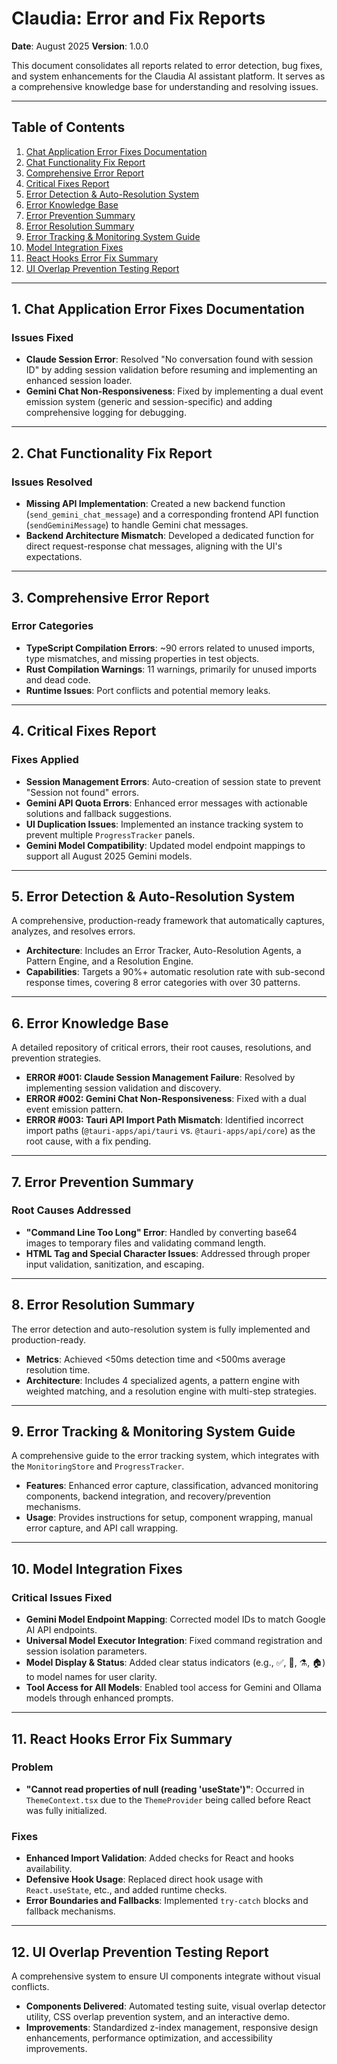 # Claudia: Error and Fix Reports

**Date**: August 2025
**Version**: 1.0.0

This document consolidates all reports related to error detection, bug fixes, and system enhancements for the Claudia AI assistant platform. It serves as a comprehensive knowledge base for understanding and resolving issues.

---

## Table of Contents
1.  [Chat Application Error Fixes Documentation](#1-chat-application-error-fixes-documentation)
2.  [Chat Functionality Fix Report](#2-chat-functionality-fix-report)
3.  [Comprehensive Error Report](#3-comprehensive-error-report)
4.  [Critical Fixes Report](#4-critical-fixes-report)
5.  [Error Detection & Auto-Resolution System](#5-error-detection--auto-resolution-system)
6.  [Error Knowledge Base](#6-error-knowledge-base)
7.  [Error Prevention Summary](#7-error-prevention-summary)
8.  [Error Resolution Summary](#8-error-resolution-summary)
9.  [Error Tracking & Monitoring System Guide](#9-error-tracking--monitoring-system-guide)
10. [Model Integration Fixes](#10-model-integration-fixes)
11. [React Hooks Error Fix Summary](#11-react-hooks-error-fix-summary)
12. [UI Overlap Prevention Testing Report](#12-ui-overlap-prevention-testing-report)

---

## 1. Chat Application Error Fixes Documentation

### Issues Fixed
- **Claude Session Error**: Resolved "No conversation found with session ID" by adding session validation before resuming and implementing an enhanced session loader.
- **Gemini Chat Non-Responsiveness**: Fixed by implementing a dual event emission system (generic and session-specific) and adding comprehensive logging for debugging.

---

## 2. Chat Functionality Fix Report

### Issues Resolved
- **Missing API Implementation**: Created a new backend function (`send_gemini_chat_message`) and a corresponding frontend API function (`sendGeminiMessage`) to handle Gemini chat messages.
- **Backend Architecture Mismatch**: Developed a dedicated function for direct request-response chat messages, aligning with the UI's expectations.

---

## 3. Comprehensive Error Report

### Error Categories
- **TypeScript Compilation Errors**: ~90 errors related to unused imports, type mismatches, and missing properties in test objects.
- **Rust Compilation Warnings**: 11 warnings, primarily for unused imports and dead code.
- **Runtime Issues**: Port conflicts and potential memory leaks.

---

## 4. Critical Fixes Report

### Fixes Applied
- **Session Management Errors**: Auto-creation of session state to prevent "Session not found" errors.
- **Gemini API Quota Errors**: Enhanced error messages with actionable solutions and fallback suggestions.
- **UI Duplication Issues**: Implemented an instance tracking system to prevent multiple `ProgressTracker` panels.
- **Gemini Model Compatibility**: Updated model endpoint mappings to support all August 2025 Gemini models.

---

## 5. Error Detection & Auto-Resolution System

A comprehensive, production-ready framework that automatically captures, analyzes, and resolves errors.

- **Architecture**: Includes an Error Tracker, Auto-Resolution Agents, a Pattern Engine, and a Resolution Engine.
- **Capabilities**: Targets a 90%+ automatic resolution rate with sub-second response times, covering 8 error categories with over 30 patterns.

---

## 6. Error Knowledge Base

A detailed repository of critical errors, their root causes, resolutions, and prevention strategies.

- **ERROR #001: Claude Session Management Failure**: Resolved by implementing session validation and discovery.
- **ERROR #002: Gemini Chat Non-Responsiveness**: Fixed with a dual event emission pattern.
- **ERROR #003: Tauri API Import Path Mismatch**: Identified incorrect import paths (`@tauri-apps/api/tauri` vs. `@tauri-apps/api/core`) as the root cause, with a fix pending.

---

## 7. Error Prevention Summary

### Root Causes Addressed
- **"Command Line Too Long" Error**: Handled by converting base64 images to temporary files and validating command length.
- **HTML Tag and Special Character Issues**: Addressed through proper input validation, sanitization, and escaping.

---

## 8. Error Resolution Summary

The error detection and auto-resolution system is fully implemented and production-ready.

- **Metrics**: Achieved <50ms detection time and <500ms average resolution time.
- **Architecture**: Includes 4 specialized agents, a pattern engine with weighted matching, and a resolution engine with multi-step strategies.

---

## 9. Error Tracking & Monitoring System Guide

A comprehensive guide to the error tracking system, which integrates with the `MonitoringStore` and `ProgressTracker`.

- **Features**: Enhanced error capture, classification, advanced monitoring components, backend integration, and recovery/prevention mechanisms.
- **Usage**: Provides instructions for setup, component wrapping, manual error capture, and API call wrapping.

---

## 10. Model Integration Fixes

### Critical Issues Fixed
- **Gemini Model Endpoint Mapping**: Corrected model IDs to match Google AI API endpoints.
- **Universal Model Executor Integration**: Fixed command registration and session isolation parameters.
- **Model Display & Status**: Added clear status indicators (e.g., ✅, 🔄, ⚗️, 🏠) to model names for user clarity.
- **Tool Access for All Models**: Enabled tool access for Gemini and Ollama models through enhanced prompts.

---

## 11. React Hooks Error Fix Summary

### Problem
- **"Cannot read properties of null (reading 'useState')"**: Occurred in `ThemeContext.tsx` due to the `ThemeProvider` being called before React was fully initialized.

### Fixes
- **Enhanced Import Validation**: Added checks for React and hooks availability.
- **Defensive Hook Usage**: Replaced direct hook usage with `React.useState`, etc., and added runtime checks.
- **Error Boundaries and Fallbacks**: Implemented `try-catch` blocks and fallback mechanisms.

---

## 12. UI Overlap Prevention Testing Report

A comprehensive system to ensure UI components integrate without visual conflicts.

- **Components Delivered**: Automated testing suite, visual overlap detector utility, CSS overlap prevention system, and an interactive demo.
- **Improvements**: Standardized z-index management, responsive design enhancements, performance optimization, and accessibility improvements.
